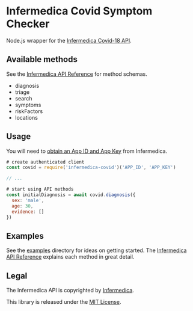 # Infermedica Covid Symptom Checker

Node.js wrapper for the [Infermedica Covid-18 API](https://developer.infermedica.com/docs/covid-19).

## Available methods

See the [Infermedica API Reference](https://developer.infermedica.com/docs/api) for method schemas.

- diagnosis
- triage
- search
- symptoms
- riskFactors
- locations

## Usage

You will need to [obtain an App ID and App Key](https://developer.infermedica.com/signup) from Infermedica.

```js
# create authenticated client
const covid = require('infermedica-covid')('APP_ID', 'APP_KEY')

// ...

# start using API methods
const initialDiagnosis = await covid.diagnosis({
  sex: 'male',
  age: 30,
  evidence: []
})
```

## Examples

See the [examples](examples) directory for ideas on getting started. The [Infermedica API Reference](https://developer.infermedica.com/docs/api) explains each method in great detail.

## Legal

The Infermedica API is copyrighted by [Infermedica](http://infermedica.com/).

This library is released under the [MIT License](LICENSE).
